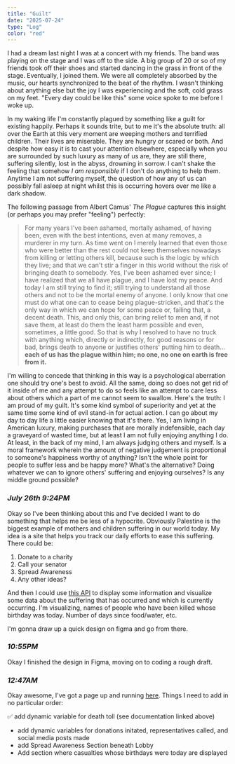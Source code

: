 ```yaml
---
title: "Guilt"
date: "2025-07-24"
type: "Log"
color: "red"
---
```


I had a dream last night I was at a concert with my friends. The band was playing on the stage and I was off to the side. A big group of 20 or so of my friends took off their shoes and started dancing in the grass in front of the stage. Eventually, I joined them. We were all completely absorbed by the music, our hearts synchronized to the beat of the rhythm. I wasn't thinking about anything else but the joy I was experiencing and the soft, cold grass on my feet. "Every day could be like this" some voice spoke to me before I woke up.

In my waking life I'm constantly plagued by something like a guilt for existing happily. Perhaps it sounds trite, but to me it's the absolute truth: all over the Earth at this very moment are weeping mothers and terrified children. Their lives are miserable. They are hungry or scared or both. And despite how easy it is to cast your attention elsewhere, especially when you are surrounded by such luxury as many of us are, they are still there, suffering silently, lost in the abyss, drowning in sorrow. I can't shake the feeling that somehow *I am responsible* if I don't do anything to help them. Anytime I am not suffering myself, the question of how any of us can possibly fall asleep at night whilst this is occurring hovers over me like a dark shadow.

The following passage from Albert Camus' *The Plague* captures this insight (or perhaps you may prefer "feeling") perfectly:

>For many years I've been ashamed, mortally ashamed, of having been, even with the best intentions, even at many removes, a murderer in my turn. As time went on I merely learned that even those who were better than the rest could not keep themselves nowadays from killing or letting others kill, because such is the logic by which they live; and that we can't stir a finger in this world without the risk of bringing death to somebody. Yes, I've been ashamed ever since; I have realized that we all have plague, and I have lost my peace. And today I am still trying to find it; still trying to understand all those others and not to be the mortal enemy of anyone. I only know that one must do what one can to cease being plague-stricken, and that's the only way in which we can hope for some peace or, failing that, a decent death. This, and only this, can bring relief to men and, if not save them, at least do them the least harm possible and even, sometimes, a little good. So that is why I resolved to have no truck with anything which, directly or indirectly, for good reasons or for bad, brings death to anyone or justifies others' putting him to death... **each of us has the plague within him; no one, no one on earth is free from it.** 

I'm willing to concede that thinking in this way is a psychological aberration one should try one's best to avoid. All the same, doing so does not get rid of it inside of me and any attempt to do so feels like an attempt to care less about others which a part of me cannot seem to swallow. Here's the truth: I am proud of my guilt. It's some kind symbol of superiority and yet at the same time some kind of evil stand-in for actual action. I can go about my day to day life a little easier knowing that it's there. Yes, I am living in American luxury, making purchases that are morally indefensible, each day a graveyard of wasted time, but at least I am not fully enjoying anything I do. At least, in the back of my mind, I am always judging others and myself. Is a moral framework wherein the amount of negative judgement is proportional to someone's happiness worthy of anything? Isn't the whole point for people to suffer less and be happy more? What's the alternative? Doing whatever we can to ignore others' suffering and enjoying ourselves? Is any middle ground possible? 

### *July 26th 9:24PM* 

Okay so I've been thinking about this and I've decided I want to do something that helps me be less of a hypocrite. Obviously Palestine is the biggest example of mothers and children suffering in our world today. My idea is a site that helps you track our daily efforts to ease this suffering. There could be:

1. Donate to a charity
2. Call your senator
3. Spread Awareness
4. Any other ideas?

And then I could use [this API](https://data.techforpalestine.org/docs/killed-in-gaza/) to display some information and visualize some data about the suffering that has occurred and which is currently occurring. I'm visualizing, names of people who have been killed whose birthday was today. Number of days since food/water, etc. 

I'm gonna draw up a quick design on figma and go from there.

### *10:55PM*

Okay I finished the design in Figma, moving on to coding a rough draft.

### *12:47AM*

Okay awesome, I've got a page up and running [here](https://tarekzaher.com/projects/be-a-helper). Things I need to add in no particular order:

✅ add dynamic variable for death toll (see documentation linked above)
* add dynamic variables for donations initated, representatives called, and social media posts made
* add Spread Awareness Section beneath Lobby
* Add section where casualties whose birthdays were today are displayed

